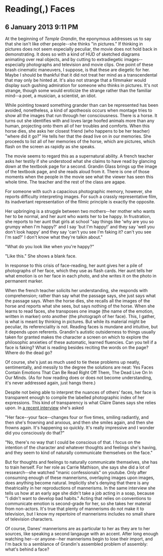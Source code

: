 # Reading(,) Faces
## 6 January 2013 9:11 PM

At the beginning of _Temple Grandin_, the eponymous addresses us to say that she isn't like other people--she thinks "in pictures." If thinking in pictures does not seem especially peculiar, the movie does not hold back in demonstrating. It does so with a kind of HUD of sketched diagrams animating over real objects, and by cutting to extradiegetic images--especially photographs and television and movie clips. One point of these brash cinematic maneuvers, I suppose, is that these are diegetic for her. Maybe I should be thankful that it did not treat her mind as a transcendental that may only be hinted at. It's also not strange that a filmmaker would display such gushing admiration for someone who thinks in pictures. It's not strange, though some would eroticize the strange rather than the familiar mind--a poet, a musician, a scientist, an idiot.

While pointing toward something grander than can be represented has been avoided, nonetheless, a kind of apotheosis occurs when montage tries to show all the images that run through her consciousness. There is a horse. It turns out she identifies with and loves large hoofed animals more than any human, projecting onto them all of her troubles and comforts. When this horse dies, she asks her closest friend (who happens to be her teacher) "where did it go?" He tells her that the dead live on in our memories. She proceeds to list all of her memories of the horse, which are pictures, which flash on the screen as rapidly as she speaks.

The movie seems to regard this as a supernatural ability. A french teacher asks her testily if she understood what she claims to have read by glancing down at the textbook page for a second. Grandin Glass brings up the image of the textbook page, and she reads aloud from it. There is one of those moments when the people in the movie see what the viewer has seen this whole time. The teacher and the rest of the class are agape.

For someone with such a capacious photographic memory, however, she reports difficulty interpreting images. For such a crassly representative film, its inadvertant representation of the filmic principle is exactly the opposite.

Her upbringing is a struggle between two mothers--­her mother who wants her to be normal, and her aunt who wants her to be happy. In frustration, she reports to her aunt that girls at school "say things like 'why are you so grumpy when I'm happy?' and I say 'but I'm happy!' and they say 'well you don't look happy' and they say 'can't you see I'm faking it? can't you see I'm sad?' I don't know what they're talkin about."

"What do you look like when you're happy?"

"Like this." She shows a blank face.

In response to this crisis of face-reading, her aunt gives her a pile of photographs of her face, which they use as flash cards. Her aunt tells her what emotion is on her face in each photo, and she writes it on the photo in permanent marker.

When the french teacher solicits her understanding, she responds with comprehension; rather than say what the passage says, she just says what the passage says. When the horse dies, she recalls all the images of the horse and reports what she sees, but says nothing of the horse. When she learns to read faces, she transposes one image (the name of the emotion, written in marker) onto another (the photograph of her face). This, I gather, is what is meant by thinking in pictures. But while its material might be peculiar, its referenciality is not. Reading faces is mundane and intuitive, but it depends upon referents. Grandin's autistic outsiderness to things usually taken for granted makes the character a screen on which to explore the philosophic anxieties of these automatic, learned fluencies. Can you tell if a face is faking? What is reading besides reciting the words on the page? Where do the dead go?

Of course, she's just as much used to tie these problems up neatly, sentimentally, and messily to the degree the solutions are neat: Yes Faces Contain Emotions That Can Be Read Right Off Them, The Dead Live On In Our Minds. (As for how reading does or does not become understanding, it's never addressed again, just hangs there.)

Despite not being able to interpret the nuances of others' faces, her face is transparent enough to compile the labelled photographic index of her expressions. This kind of transparency is what Claire Danes says she relies upon. In [a recent interview][1] she's asked

"Her face--your face--changes four or five times, smiling radiantly, and then she's frowning and anxious, and then she smiles again, and then she frowns again. It's happening so quickly. It's really impressive and I wonder did you consciously do that?"

"No, there's no way that I could be conscious of that. I focus on the intention of the character and whatever thoughts and feelings she's having, and they seem to kind of naturally communicate themselves on the face."

But for thoughts and feelings to naturally communicate themselves, she has to train herself. For her role as Carrie Mathison, she says she did a lot of ressearch--she watched "manic confessionals" on youtube. Only after consuming enough of these mannerisms, overlaying images upon images, does anything become natural. Implicitly she's denying that there is any theatricality in her reproductions of mannerisms. In the same interview she tells us how at an early age she didn't take a job acting in a soap, because "I didn't want to develop bad habits." Acting that relies on conventions to communicate emotion is second-grade for her, so she takes her material from non-actors. It's true that plenty of mannerisms do not make it to television, but I know my repertoire of mannerisms includes no small share of television characters.

Of course, Danes' mannerisms are as particular to her as they are to her sources, like speaking a second langauge with an accent. After long enough watching her--or anyone--her mannerisms begin to lose their import, and I'm back to a semblance of Grandin's assembled problem of assembly: what's behind a face?

   [1]: http://www.npr.org/2012/09/19/161346960/claire-danes-playing-bipolar-is-serious-business
